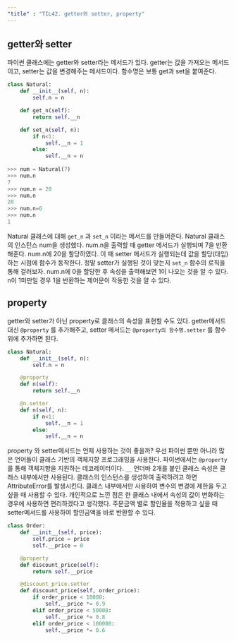 ```yaml
---
"title" : "TIL42. getter와 setter, property"
---
```


## getter와 setter
파이썬 클래스에는 getter와 setter라는 메서드가 있다.
getter는 값을 가져오는 메서드이고, setter는 값을 변경해주는 메서드이다.
함수명은 보통 get과 set을 붙여준다.

```python
class Natural:
    def __init__(self, n):
        self.n = n

    def get_n(self): 
        return self.__n

    def set_n(self, n):
        if n<1:
            self.__n = 1
        else:
            self.__n = n
            
>>> num = Natural(7)
>>> num.n
7
>>> num.n = 20
>>> num.n
20
>>> num.n=0
>>> num.n
1
```

Natural 클래스에 대해 `get_n` 과 `set_n` 이라는 메서드를 만들어준다.
Natural 클래스의 인스턴스 num을 생성했다. 
num.n을 출력할 때 getter 메서드가 실행되며 7을 반환해준다.
num.n에 20을 할당하였다. 이 때 setter 메서드가 실행되는데 값을 할당(대입)하는 시점에 함수가 동작한다.
정말 setter가 실행된 것이 맞는지 `set_n` 함수의 로직을 통해 걸러보자.
num.n에 0을 할당한 후 속성을 출력해보면 1이 나오는 것을 알 수 있다. 
n이 1미만일 경우 1을 반환하는 제어문이 작동한 것을 알 수 있다.

## property
getter와 setter가 아닌 property로 클래스의 속성을 표현할 수도 있다.
getter메서드 대신 `@property` 를  추가해주고, setter 메서드는 `@property의 함수명.setter` 를 함수 위에 추가하면 된다.

```python
class Natural:
    def __init__(self, n):
        self.n = n

    @property
    def n(self):
        return self.__n

    @n.setter
    def n(self, n):
        if n<1:
            self.__n = 1
        else:
            self.__n = n
```

property 와 setter메서드는 언제 사용하는 것이 좋을까?
우선 파이썬 뿐만 아니라 많은 언어들이 클래스 기반의 객체지향  프로그래밍을 사용한다. 
파이썬에서는 `@property` 를 통해 객체지향을 지원하는 데코레이터이다. 
`__` 언더바 2개를 붙인 클래스 속성은 클래스 내부에서만 사용된다. 
클래스의 인스턴스를 생성하여 출력하려고 하면 AttributeError를 발생시킨다. 
클래스 내부에서만 사용하여 변수의 변경에 제한을 두고 싶을 때 사용할 수 있다.
개인적으로 느낀 점은 한 클래스 내에서 속성의 값이 변화하는 경우에 사용하면 편리하겠다고 생각했다. 
주문금액 별로 할인율을 적용하고 싶을 때 setter메서드를 사용하여 할인금액을 바로 반환할 수 있다.

```python
class Order:
    def __init__(self, price):
        self.price = price
        self.__price = 0

    @property
    def discount_price(self):
        return self.__price

    @discount_price.setter
    def discount_price(self, order_price):
        if order_price < 10000:
            self.__price *= 0.9
        elif order_price < 50000:
            self.__price *= 0.8
        elif order_price < 100000:
            self.__price *= 0.6
```
